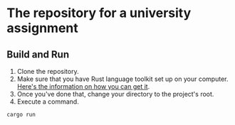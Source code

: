 # The repository for a university assignment
## Build and Run
1. Clone the repository.
2. Make sure that you have Rust language toolkit set up on your computer.
[Here's the information on how you can get it](https://www.rust-lang.org/).
3. Once you've done that, change your directory to the project's root.
4. Execute a command.
```shell
cargo run
```